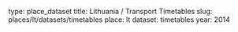 type: place_dataset
title: Lithuania / Transport Timetables
slug: places/lt/datasets/timetables
place: lt
dataset: timetables
year: 2014
